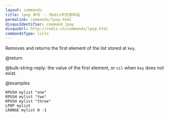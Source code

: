 ```yaml
---
layout: commands
title: lpop 命令 -- Redis中文资料站
permalink: commands/lpop.html
disqusIdentifier: command_lpop
disqusUrl: http://redis.cn/commands/lpop.html
commandsType: lists
---
```


Removes and returns the first element of the list stored at `key`.

@return

@bulk-string-reply: the value of the first element, or `nil` when `key` does not exist.

@examples

```cli
RPUSH mylist "one"
RPUSH mylist "two"
RPUSH mylist "three"
LPOP mylist
LRANGE mylist 0 -1
```
